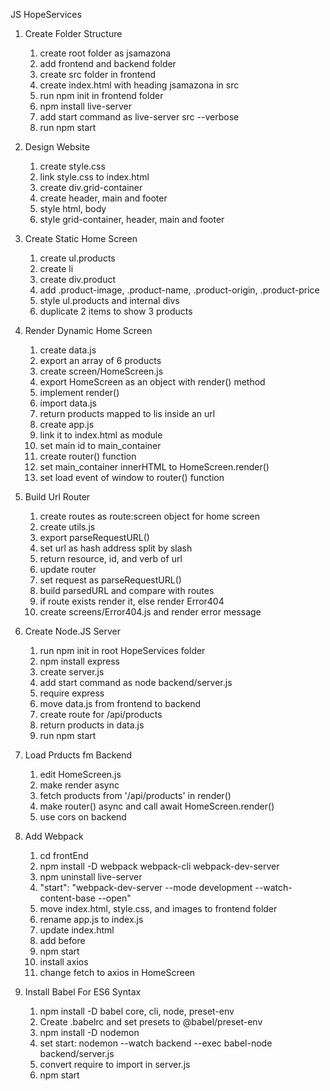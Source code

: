 JS HopeServices

1. Create Folder Structure
    1. create root folder as jsamazona
    2. add frontend and backend folder
    3. create src folder in frontend
    4. create index.html with heading jsamazona in src 
    5. run npm init in frontend folder 
    6. npm install live-server
    7. add start command as live-server src --verbose 
    8. run npm start 

2. Design Website 
    1. create style.css
    2. link style.css to index.html
    3. create div.grid-container 
    4. create header, main and footer 
    5. style html, body 
    6. style grid-container, header, main and footer 

3. Create Static Home Screen
    1. create ul.products
    2. create li
    3. create div.product
    4. add .product-image, .product-name, .product-origin, .product-price
    5. style ul.products and internal divs 
    6. duplicate 2 items to show 3 products

4. Render Dynamic Home Screen
    1. create data.js
    2. export an array of 6 products
    3. create screen/HomeScreen.js
    4. export HomeScreen as an object with render() method
    5. implement render()
    6. import data.js
    7. return products mapped to lis inside an url 
    8. create app.js
    9. link it to index.html as module
    10. set main id to main_container
    11. create router() function
    12. set main_container innerHTML to HomeScreen.render()
    13. set load event of window to router() function

5. Build Url Router
    1. create routes as route:screen object for home screen
    2. create utils.js
    3. export parseRequestURL()
    4. set url as hash address split by slash
    5. return resource, id, and verb of url
    6. update router 
    7. set request as parseRequestURL()
    8. build parsedURL and compare with routes 
    9. if route exists render it, else render Error404
    10. create screens/Error404.js and render error message

6. Create Node.JS Server
    1. run npm init in root HopeServices folder
    2. npm install express
    3. create server.js
    4. add start command as node backend/server.js
    5. require express
    6. move data.js from frontend to backend
    7. create route for /api/products
    8. return products in data.js
    9. run npm start

7. Load Prducts fm Backend
    1. edit HomeScreen.js
    2. make render async
    3. fetch products from '/api/products' in render()
    4. make router() async and call await HomeScreen.render()
    5. use cors on backend

8. Add Webpack
    1. cd frontEnd
    2. npm install -D webpack webpack-cli webpack-dev-server
    3. npm uninstall live-server
    4. "start": "webpack-dev-server --mode development --watch-content-base --open"
    5. move index.html, style.css, and images to frontend folder
    6. rename app.js to index.js
    7. update index.html 
    8. add <screipt src = "main.js"></script> before </body>
    9. npm start
    10. install axios
    11. change fetch to axios in HomeScreen

9. Install Babel For ES6 Syntax
    1. npm install -D babel core, cli, node, preset-env
    2. Create .babelrc and set presets to @babel/preset-env
    3. npm install -D nodemon
    4. set start: nodemon --watch backend --exec babel-node backend/server.js
    5. convert require to import in server.js
    6. npm start